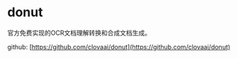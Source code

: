 # donut

官方免费实现的OCR文档理解转换和合成文档生成。

github: [https://github.com/clovaai/donut](https://github.com/clovaai/donut)